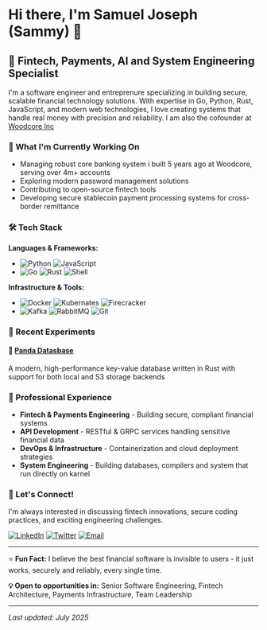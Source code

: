 # Hi there, I'm Samuel Joseph (Sammy) 👋

## 🚀 Fintech, Payments, AI and System Engineering Specialist

I'm a software engineer and entreprenure specializing in building secure, scalable financial technology solutions. With expertise in Go, Python, Rust, JavaScript, and modern web technologies, I love creating systems that handle real money with precision and reliability. I am also the cofounder at [Woodcore Inc](https://woodcore.co)

### 🔭 What I'm Currently Working On
- Managing robust core banking system i built 5 years ago at Woodcore, serving over 4m+ accounts
- Exploring modern password management solutions
- Contributing to open-source fintech tools
- Developing secure stablecoin payment processing systems for cross-border remittance

### 🛠️ Tech Stack

**Languages & Frameworks:**
- ![Python](https://img.shields.io/badge/Python-3776AB?style=for-the-badge&logo=python&logoColor=white)
![JavaScript](https://img.shields.io/badge/JavaScript-F7DF1E?style=for-the-badge&logo=javascript&logoColor=black)
- ![Go](https://img.shields.io/badge/golang-007ACC?style=for-the-badge&logo=go&logoColor=white)
![Rust](https://img.shields.io/badge/rust-000000?style=for-the-badge&logo=rust&logoColor=white)
![Shell](https://img.shields.io/badge/Shell_Script-121011?style=for-the-badge&logo=gnu-bash&logoColor=white)

**Infrastructure & Tools:**
- ![Docker](https://img.shields.io/badge/Docker-2496ED?style=for-the-badge&logo=docker&logoColor=white)
![Kubernates](https://img.shields.io/badge/kubernates-2496ED?style=for-the-badge&logo=kube&logoColor=white)
![Firecracker](https://img.shields.io/badge/firecracker-2496ED?style=for-the-badge&logo=firecracker&logoColor=white)
- ![Kafka](https://img.shields.io/badge/Apache_Kafka-231F20?style=for-the-badge&logo=apache-kafka&logoColor=white)
  ![RabbitMQ](https://img.shields.io/badge/rabbitmq-2496ED?style=for-the-badge&logo=rabbitmq&logoColor=white)
  ![Git](https://img.shields.io/badge/Git-F05032?style=for-the-badge&logo=git&logoColor=white)

### 🌟 Recent Experiments

#### 🏦 [Panda Datasbase](https://github.com/samuelwoodcore/panda-database)
A modern, high-performance key-value database written in Rust with support for both local and S3 storage backends

### 💼 Professional Experience
- **Fintech & Payments Engineering** - Building secure, compliant financial systems
- **API Development** - RESTful & GRPC services handling sensitive financial data
- **DevOps & Infrastructure** - Containerization and cloud deployment strategies
- **System Engineering** - Building databases, compilers and system that run directly on karnel

### 🤝 Let's Connect!

I'm always interested in discussing fintech innovations, secure coding practices, and exciting engineering challenges.

[![LinkedIn](https://img.shields.io/badge/LinkedIn-0077B5?style=for-the-badge&logo=linkedin&logoColor=white)](https://linkedin.com/in/sammyngn)
[![Twitter](https://img.shields.io/badge/Twitter-1DA1F2?style=for-the-badge&logo=twitter&logoColor=white)](https://twitter.com/sammyngn)
[![Email](https://img.shields.io/badge/Email-D14836?style=for-the-badge&logo=gmail&logoColor=white)](mailto:mrsamnyngn@gmail.com)

---

⭐️ **Fun Fact:** I believe the best financial software is invisible to users - it just works, securely and reliably, every single time.

**💡 Open to opportunities in:** Senior Software Engineering, Fintech Architecture, Payments Infrastructure, Team Leadership

---
*Last updated: July 2025*
